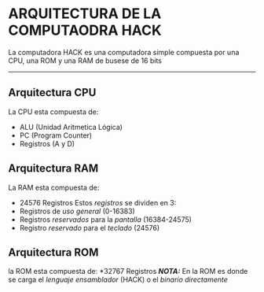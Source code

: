  # ARQUITECTURA DE LA COMPUTAODRA HACK
La computadora HACK es una computadora simple compuesta por una CPU, una ROM y una RAM de busese de 16 bits

-------------------------------------------------------
## Arquitectura CPU
La CPU esta compuesta de:
* ALU (Unidad Aritmetica Lógica)
* PC (Program Counter)
* Registros (A y D)

## Arquitectura RAM
La RAM esta compuesta de:
* 24576 Registros
Estos *registros* se dividen en 3:
* Registros de *uso general* (0-16383)
* Registros *reservados* para la *pantalla* (16384-24575)
* Registro *reservado* para el *teclado* (24576)

## Arquitectura ROM
la ROM esta compuesta de:
*32767 Registros
***NOTA:*** En la ROM es donde se carga el *lenguaje ensamblador* (HACK) o el *binario directamente*

